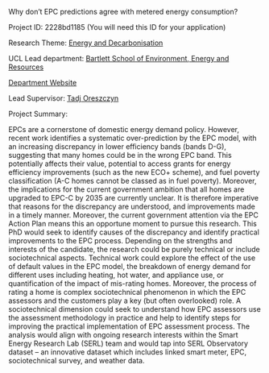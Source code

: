Why don’t EPC predictions agree with metered energy consumption?

Project ID: 2228bd1185
(You will need this ID for your application)

Research Theme: [Energy and Decarbonisation](../themes/energy-and-decarbonisation.md)

UCL Lead department: [Bartlett School of Environment, Energy and Resources](../departments/bartlett-school-of-environment-energy-and-resources.md)

[Department Website](https://www.ucl.ac.uk/bartlett/bartlett-school-environment-energy-and-resources)

Lead Supervisor: [Tadj Oreszczyn](https://iris.ucl.ac.uk/iris/browse/profile?upi=TORES56)

Project Summary:

EPCs are a cornerstone of domestic energy demand policy. However, recent work identifies a systematic over-prediction by the EPC model, with an increasing discrepancy in lower efficiency bands (bands D-G), suggesting that many homes could be in the wrong EPC band. This potentially affects their value, potential to access grants for energy efficiency improvements (such as the new ECO+ scheme), and fuel poverty classification (A-C homes cannot be classed as in fuel poverty). Moreover, the implications for the current government ambition that all homes are upgraded to EPC-C by 2035 are currently unclear. It is therefore imperative that reasons for the discrepancy are understood, and improvements made in a timely manner. Moreover, the current government attention via the EPC Action Plan means this an opportune moment to pursue this research. 
 This PhD would seek to identify causes of the discrepancy and identify practical improvements to the EPC process. Depending on the strengths and interests of the candidate, the research could be purely technical or include sociotechnical aspects. Technical work could explore the effect of the use of default values in the EPC model, the breakdown of energy demand for different uses including heating, hot water, and appliance use, or quantification of the impact of mis-rating homes. Moreover, the process of rating a home is complex sociotechnical phenomenon in which the EPC assessors and the customers play a key (but often overlooked) role. A sociotechnical dimension could seek to understand how EPC assessors use the assessment methodology in practice and help to identify steps for improving the practical implementation of EPC assessment process. 
 The analysis would align with ongoing research interests within the Smart Energy Research Lab (SERL) team and would tap into SERL Observatory dataset – an innovative dataset which includes linked smart meter, EPC, sociotechnical survey, and weather data.